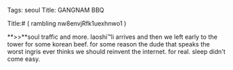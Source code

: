 Tags: seoul
Title: GANGNAM BBQ
  
Title:# ( rambling nw8envjRfk1uexhnwo1 )  
  
**>>**soul traffic and more. laoshi™li arrives and then we left early to the tower for some korean beef. for some reason the dude that speaks the worst ingris ever thinks we should reinvent the internet. for real. sleep didn’t come easy.  